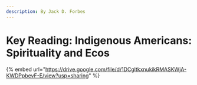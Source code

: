 ```yaml
---
description: By Jack D. Forbes
---
```


# Key Reading: Indigenous Americans: Spirituality and Ecos

{% embed url="https://drive.google.com/file/d/1DCgltkxnukikRMASKWjA-KWDPpbevF-E/view?usp=sharing" %}





